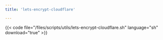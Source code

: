 ```yaml
---
title: 'lets-encrypt-cloudflare'

---
```


{{< code file="/files/scripts/utils/lets-encrypt-cloudflare.sh" language="sh" download="true" >}}
